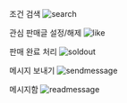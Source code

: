 조건 검색
![search](https://github.com/dkdiek/fproject_sts3/assets/144099638/3f6f5dae-a0ee-44de-8479-6cd1cc9e886f)

관심 판매글 설정/해제
![like](https://github.com/dkdiek/fproject_sts3/assets/144099638/7bbf9187-725b-47f8-831b-62c794a467d2)

판매 완료 처리
![soldout](https://github.com/dkdiek/fproject_sts3/assets/144099638/1e59c0b9-a84c-4fba-bb06-6a70060ab787)

메시지 보내기
![sendmessage](https://github.com/dkdiek/fproject_sts3/assets/144099638/8aa50c67-ed6d-4c40-acff-de0501efea99)

메시지함
![readmessage](https://github.com/dkdiek/fproject_sts3/assets/144099638/1ea5e3c6-c2f7-4eb1-a6cc-0fc980d16205)
